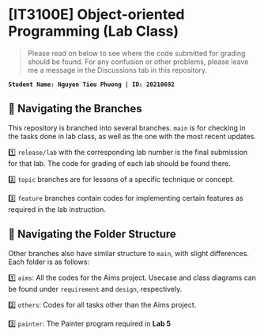 # [IT3100E] Object-oriented Programming (Lab Class)
> Please read on below to see where the code submitted for grading should be found. For any confusion or other problems, please leave me a message in the Discussions tab in this repository. 

**`Student Name: Nguyen Tieu Phuong | ID: 20210692`**

## 🌳 Navigating the Branches
This repository is branched into several branches.
`main` is for checking in the tasks done in lab class, as well as the one with the most recent updates.

1️⃣ `release/lab` with the corresponding lab number is the final submission for that lab. The code for grading of each lab should be found there.

2️⃣ `topic` branches are for lessons of a specific technique or concept.

3️⃣ `feature` branches contain codes for implementing certain features as required in the lab instruction.


## 📂 Navigating the Folder Structure
Other branches also have similar structure to `main`, with slight differences. Each folder is as follows:

1️⃣ `aims`: All the codes for the Aims project. Usecase and class diagrams can be found under `requirement` and `design`, respectively.

2️⃣ `others`: Codes for all tasks other than the Aims project.

3️⃣ `painter`: The Painter program required in **Lab 5**

